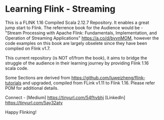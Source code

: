 # Learning Flink - Streaming 
This is a FLINK 1.16 Compiled Scala 2.12.7 Repository. It enables a great jump start to Flink. The referrence book for the Audience would be - "Stream Processing with Apache Flink: Fundamentals, Implementation, and Operation of Streaming Applications" https://a.co/d/byvnMOM, however the code examples on this book are largely obselete since they have been complied on Flink v1.7.

This current repository (is NOT of/from the book), it aims to bridge the struggle of the audience in their learning journey by providing Flink 1.16 scala code. 

Some Sections are derived from https://github.com/luweizheng/flink-tutorials and upgraded, compiled from FLink v1.11 to Flink 1.16. 
Please refer POM for additional details.

Connect - 
[Medium] https://tinyurl.com/54fhvbhj
[LinkedIn] https://tinyurl.com/5ay32aty

Happy Flinking!
